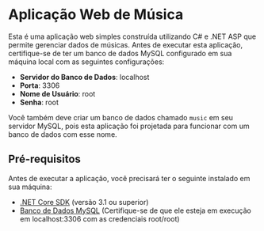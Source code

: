 # Aplicação Web de Música

Esta é uma aplicação web simples construída utilizando C# e .NET ASP que permite gerenciar dados de músicas. Antes de executar esta aplicação, certifique-se de ter um banco de dados MySQL configurado em sua máquina local com as seguintes configurações:

- **Servidor do Banco de Dados**: localhost
- **Porta**: 3306
- **Nome de Usuário**: root
- **Senha**: root

Você também deve criar um banco de dados chamado `music` em seu servidor MySQL, pois esta aplicação foi projetada para funcionar com um banco de dados com esse nome.

## Pré-requisitos

Antes de executar a aplicação, você precisará ter o seguinte instalado em sua máquina:

- [.NET Core SDK](https://dotnet.microsoft.com/download) (versão 3.1 ou superior)
- [Banco de Dados MySQL](https://dev.mysql.com/downloads/mysql/) (Certifique-se de que ele esteja em execução em localhost:3306 com as credenciais root/root)
